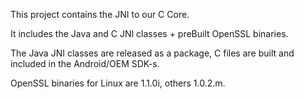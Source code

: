 This project contains the JNI to our C Core. 

It includes the Java and C JNI classes + preBuilt OpenSSL binaries.

The Java JNI classes are released as a package, C files are built and included in the Android/OEM SDK-s.


OpenSSL binaries for Linux are 1.1.0i, others 1.0.2.m.